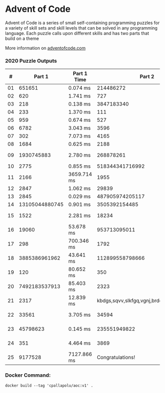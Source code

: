 <h1>Advent of Code</h1>
<p>Advent of Code is a series of small self-containing programming puzzles for a variety of skill sets and skill levels that can be solved in any programming language. Each puzzle calls upon different skills and has two parts that build on a theme</p>
<p>More information on <a href="http://adventofcode.com/">adventofcode.com</a></p>
<h3>2020 Puzzle Outputs</h3>
<table>

<thead>

<tr><th>#  </th><th>Part 1        </th><th>Part 1 Time  </th><th>Part 2                                    </th><th>Part 2 Time  </th><th>Tests  </th><th>Tests Time   </th></tr>

</thead>

<tbody>

<tr><td>01 </td><td>651651        </td><td>0.074 ms     </td><td>214486272                                 </td><td>0.553 ms     </td><td>2      </td><td>0.572 ms     </td></tr>

<tr><td>02 </td><td>620           </td><td>1.741 ms     </td><td>727                                       </td><td>2.116 ms     </td><td>1003   </td><td>4.709 ms     </td></tr>

<tr><td>03 </td><td>218           </td><td>0.138 ms     </td><td>3847183340                                </td><td>0.377 ms     </td><td>2      </td><td>0.532 ms     </td></tr>

<tr><td>04 </td><td>233           </td><td>1.370 ms     </td><td>111                                       </td><td>2.001 ms     </td><td>300    </td><td>3.568 ms     </td></tr>

<tr><td>05 </td><td>959           </td><td>0.674 ms     </td><td>527                                       </td><td>7.526 ms     </td><td>2      </td><td>11.644 ms    </td></tr>

<tr><td>06 </td><td>6782          </td><td>3.043 ms     </td><td>3596                                      </td><td>2.669 ms     </td><td>466    </td><td>5.232 ms     </td></tr>

<tr><td>07 </td><td>302           </td><td>7.073 ms     </td><td>4165                                      </td><td>4.060 ms     </td><td>3      </td><td>13.923 ms    </td></tr>

<tr><td>08 </td><td>1684          </td><td>0.625 ms     </td><td>2188                                      </td><td>25.176 ms    </td><td>2      </td><td>26.687 ms    </td></tr>

<tr><td>09 </td><td>1930745883    </td><td>2.780 ms     </td><td>268878261                                 </td><td>284.408 ms   </td><td>2      </td><td>275.142 ms   </td></tr>

<tr><td>10 </td><td>2775          </td><td>0.855 ms     </td><td>518344341716992                           </td><td>2.122 ms     </td><td>3      </td><td>1.439 ms     </td></tr>

<tr><td>11 </td><td>2166          </td><td>3659.714 ms  </td><td>1955                                      </td><td>5294.657 ms  </td><td>2      </td><td>8580.258 ms  </td></tr>

<tr><td>12 </td><td>2847          </td><td>1.062 ms     </td><td>29839                                     </td><td>0.976 ms     </td><td>2      </td><td>1.116 ms     </td></tr>

<tr><td>13 </td><td>2845          </td><td>0.029 ms     </td><td>487905974205117                           </td><td>0.053 ms     </td><td>7      </td><td>0.114 ms     </td></tr>

<tr><td>14 </td><td>13105044880745</td><td>0.901 ms     </td><td>3505392154485                             </td><td>88.734 ms    </td><td>3      </td><td>87.311 ms    </td></tr>

<tr><td>15 </td><td>1522          </td><td>2.281 ms     </td><td>18234                                     </td><td>45508.422 ms </td><td>8      </td><td>381996.652 ms</td></tr>

<tr><td>16 </td><td>19060         </td><td>53.678 ms    </td><td>953713095011                              </td><td>597.795 ms   </td><td>3      </td><td>834.467 ms   </td></tr>

<tr><td>17 </td><td>298           </td><td>700.346 ms   </td><td>1792                                      </td><td>9416.140 ms  </td><td>2      </td><td>10629.201 ms </td></tr>

<tr><td>18 </td><td>3885386961962 </td><td>43.641 ms    </td><td>112899558798666                           </td><td>17.725 ms    </td><td>7      </td><td>44.908 ms    </td></tr>

<tr><td>19 </td><td>120           </td><td>80.652 ms    </td><td>350                                       </td><td>521.283 ms   </td><td>3      </td><td>792.121 ms   </td></tr>

<tr><td>20 </td><td>7492183537913 </td><td>85.403 ms    </td><td>2323                                      </td><td>111.897 ms   </td><td>2      </td><td>84.966 ms    </td></tr>

<tr><td>21 </td><td>2317          </td><td>12.839 ms    </td><td>kbdgs,sqvv,slkfgq,vgnj,brdd,tpd,csfmb,lrnz</td><td>1.707 ms     </td><td>2      </td><td>17.851 ms    </td></tr>

<tr><td>22 </td><td>33561         </td><td>3.705 ms     </td><td>34594                                     </td><td>14708.139 ms </td><td>2      </td><td>13186.055 ms </td></tr>

<tr><td>23 </td><td>45798623      </td><td>0.145 ms     </td><td>235551949822                              </td><td>20529.881 ms </td><td>2      </td><td>41302.942 ms </td></tr>

<tr><td>24 </td><td>351           </td><td>4.464 ms     </td><td>3869                                      </td><td>10121.287 ms </td><td>2      </td><td>16295.153 ms </td></tr>

<tr><td>25 </td><td>9177528       </td><td>7127.866 ms  </td><td>Congratulations!                          </td><td>0.014 ms     </td><td>2      </td><td>6963.762 ms  </td></tr>

</tbody>

</table>

<h3>Docker Command:</h3>
<p><code>docker build --tag 'cpallapolu/aoc:v1' .</code></p>